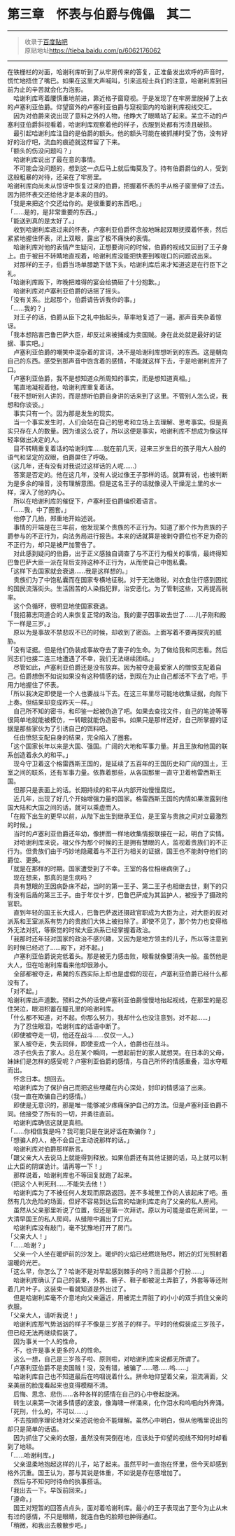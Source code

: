 # 第三章　怀表与伯爵与傀儡　其二  

---

> 收录于[百度贴吧](https://tieba.baidu.com/f?kw=转生王子)  
> 原贴地址<https://tieba.baidu.com/p/6062176062>

---

在铁栅栏的对面，哈谢利库听到了从牢房传来的答复，正准备发出欢呼的声音时，慌忙地捂住了嘴巴。如果在这里大声喊叫，引来巡视士兵们的注意，哈谢利库到目前为止的辛苦就会化为泡影。  
　哈谢利库弯着腰慎重地前进，靠近格子窗窥视。于是发现了在牢房里脱掉了上衣的卢塞利亚伯爵。仰望窗外的卢塞利亚伯爵与窥视窗内的哈谢利库视线交汇。  
　因为对伯爵来说出现了意料之外的人物，他睁大了眼睛站了起来。呆立不动的卢塞利亚伯爵斜视看着，哈谢利库观察着他的样子，衣服到处都有污渍且破损。  
　最引起哈谢利库注目的是伯爵的额头。他的额头可能在被抓捕时受了伤，没有好好的治疗吧，流血的痕迹就这样留了下来。  
「额头的伤没问题吗？」  
　哈谢利库说出了最在意的事情。  
　不可能会没问题的，想到这一点后马上就后悔莫及了。持有伯爵爵位的人，受到这般粗暴的对待，还呆在了牢房里。  
哈谢利库向尚未从惊讶中恢复过来的伯爵，把握着怀表的手从格子窗里伸了过去。因为把怀表交还给他才是本来的目的。  
「我是来把这个交还给你的。是很重要的东西吧。」  
「……是的，是非常重要的东西。」  
「能送到真的是太好了。」  
　收到哈谢利库递过来的怀表，卢塞利亚伯爵怀念般地眯起双眼抚摸着怀表，然后紧紧地握住怀表，闭上双眼，露出了极不痛快的表情。  
　哈谢利库对他的表情产生疑问，正想要询问的时候，伯爵的视线又回到了王子身上。由于被目不转睛地直视着，哈谢利库没能把快要到喉咙口的问题说出来。  
　对那样的王子，伯爵当场单膝跪下低下头。哈谢利库后来才知道这是在行臣下之礼。  
「哈谢利库殿下，昨晚把难得的宴会给搞砸了十分抱歉。」  
　哈谢利库对卢塞利亚伯爵的话摇了摇头。  
「没有关系。比起那个，伯爵请告诉我你的事。」  
「……我的？」  
　对王子的话，伯爵从臣下之礼中抬起头，草率地复述了一遍。那声音夹杂着惊讶。  
「我本想陷害巴鲁巴萨大臣，却反过来被捕成为卖国贼。身在此处就是最好的证据、事实吧。」  
　卢塞利亚伯爵的嘲笑中混杂着的言词，决不是哈谢利库想听到的东西。这是朝向自己的东西。感受到那声音中饱含着的感情，不能就这样下去，于是哈谢利库开了口。  
「卢塞利亚伯爵，我不是想知道众所周知的事实，而是想知道真相。」  
　笔直地凝视着他，哈谢利库重复着话。  
「我不想听别人讲的，而是想听伯爵自身讲的话来到了这里。不管别人怎么说，我想和你谈谈。」  
　事实只有一个。因为那是发生的现实。  
　当一个事实发生时，人们会站在自己的思考和立场上去理解、思考事实。但是真实只存在人的数量。因为谁这么说了，所以这便是事实，哈谢利库不想成为像这样轻率做出决定的人。  
　目不转睛重复着话的哈谢利库……就在前几天，迎来三岁生日的孩子用大人般的语气和坚定的双眼，伯爵屏住了呼吸。  
（这几年，还有没有对我说过这样话的人呢……）  
　答案是否定的。他在这几年，没有人说过像王子那样的话。就算有说，也被判断为是多余的噪音，没有理解意图。但是这名王子的话就像浸入干燥泥土里的水一样，深入了他的内心。  
　所以在哈谢利库的催促下，卢塞利亚伯爵编织着语言。  
「……我，中了圈套。」  
　他停了几拍，郑重地开始述说。  
　事情的开端是在三年前，他发现某个贵族的不正行为。知道了那个作为贵族的子爵参与的不正行为，向法务局进行报告。本来的话就算是被剥夺爵位也不足为奇的不正行为，却只是被严加警告了。  
　对此感到疑问的伯爵，出于正义感独自调查了与不正行为相关的事情，最终得知巴鲁巴萨大臣一派在背后支持这种不正行为，从而使自己中饱私囊。  
「这样下去国家就会衰退……我是这样想的。」  
　贵族们为了中饱私囊而在国家专横地征税。对于无法缴税，对衣食住行感到困扰的国民流落街头。生活困苦的人染指犯罪，治安恶化。为了管制这些，又再提高税率。  
　这个负循环，很明显地使国家衰退。  
「我招募志同道合的人来恢复正常的政治。我的妻子因事故去世了……儿子刚和殿下一样是三岁。」  
　原以为是事故不禁悲叹不已的时候，却收到了密函。上面写着不要再探究的威胁。  
「没有证据。但是他们伪装成事故夺去了妻子的生命。为了做给我和同志看。然后同志们也接二连三地遭遇了不幸，我们无法继续团结。」  
　尽管如此，卢塞利亚伯爵还是没有放弃。因为被夺走最爱家人的憎恨支配着自己。伯爵想倒不如说如果没有这种情感的话，到现在为止自己都活不下去了吧，手用力地握住了怀表。  
「所以我决定即使是一个人也要战斗下去。在这三年里尽可能地收集证据，向陛下上奏。但结果却变成昨天一样。」  
　自己所不知的密书，和印鉴一起被伪造了吧。如果去查找文件，自己的笔迹等等很简单地就能被模仿，一转眼就能伪造密书。如果只是那样还好，自己所掌握的证据是那些家伙为了引诱自己的饵料吧。  
　任由愤怒支配自身的结果，完全陷入了圈套。  
「这个国家长年以来是大国、强国。广阔的大地和军事力量。并且王族和他国的联系创造着永久的和平。」  
　现今守卫着这个格雷西斯王国的，是延续了五百年的王国历史和广阔的国土，王室之间的联系，还有军事力量。依靠着那些，从各国那里一直守卫着格雷西斯王国。  
　但那只是表面上的话。长期持续的和平从内部开始慢慢腐烂。  
　近几年，出现了好几个开始增强力量的国家。格雷西斯王国的内情如果泄露到他国大陆和大国之间的话，就可以乘虚而入。  
「在殿下出生的更早以前，从陛下出生到继承王位，是王室与贵族之间对立最激烈的时候。」  
　当时的卢塞利亚伯爵还年幼，像拼图一样地收集情报联接在一起，明白了实情。  
　对哈谢利库来说，祖父作为那个时候的王是拥有慧眼的人，监视着贵族们的不正行为。但贵族们由于巧妙地隐藏着与不正行为相关的证据，国王也不能剥夺他们的爵位、更换。  
「就是在那样的时期。国家遭受到了不幸。王室的各位相继病倒了。」  
　现在想来，那真的是生病吗？  
　具有慧眼的王因病卧床不起，当时的第一王子、第二王子也相继去世，剩下的只有没有后盾的第三王子。由于年仅十岁，巴鲁巴萨成为其监护人，被授予了摄政的官职。  
　直到年轻的国王长大成人，巴鲁巴萨返还摄政官职成为大臣为止，对大臣的反对派系和王室派系有势力的贵族们大体上被扫除了。即使不见了，那个势力也变得格外无法对抗，等察觉的时候大臣派系已经掌握着政治。  
「我那时还年轻对国家的政治不感兴趣，又因为是地方领主的儿子，所以等注意到的时候已经迟了……殿下，对不起。」  
　卢塞利亚伯爵说完低着头。那是被无力感击败，眼看就像要消失一般。虽然他是大人，但在哈谢利库看来他却很渺小。  
　全部都被夺走，希冀的东西实际上却也是虚假的现在，卢塞利亚伯爵已经什么都没有了。  
「对不起。」  
哈谢利库出声道歉。预料之外的话使卢塞利亚伯爵慢慢地抬起视线，在那里的是忍住哭泣，眼泪积蓄在瞳孔里的哈谢利库。  
「什么都不知道，对不起。你那么努力，我却什么也没注意到。对不起……」  
　为了忍住眼泪，哈谢利库的话语中断了。  
（即使被夺走一切，他还在战斗……仅仅一人。）  
　家人被夺走，失去同伴，即使变成一个人，伯爵也在战斗。  
　凉子也失去了家人。总在某个瞬间，一想起前世的家人就想哭。在日本的父母，妹妹们是怎样的感受呢？卢塞利亚伯爵的感情，与自己所怀的情感重叠，泪水夺眶而出。  
　怀念日本。想回去。  
　哈谢利库为了保护自己而把这些埋藏在内心深处，封印的情感溢了出来。  
（我一直在欺骗自己的感情。）  
　即使是无意识的，那是唯一能够减少疼痛保护自己的方法。但是卢塞利亚伯爵不同。他接受了所有的一切，并勇往直前。  
　哈谢利库确信这就是真相。  
「……你相信我是吗？我可能只是在说好话在欺骗你？」  
「想骗人的人，绝不会自己主动说那样的话。」  
　哈谢利库对伯爵那样断言。  
「跟父亲大人去说马上就能得到释放。如果伯爵还有其他证据的话，马上就可以制止大臣的阴谋诡计。请再等一下！」  
　那样说着，哈谢利库也不等回复就跑了起来。  
（把这个人判死刑……不能失去他！）  
　哈谢利库为了不被任何人发现而原路返回。差不多城里工作的人该起床了吧。虽然有几次危险的场面，但好不容易到达后宫的哈谢利库走向了父亲的私人房间。  
　虽然从父亲那里听说了位置，但还是第一次拜访。原以为可能是谁在房间里，一大清早国王的私人房间，从缝隙中漏出了灯光。  
　哈谢利库没有敲门，毫不犹豫地打开了房门。  
「父亲大人！」  
「……哈谢？」  
　父亲一个人坐在暖炉前的沙发上。暖炉的火焰已经燃烧殆尽，附近的灯光照射着温暖的光芒。  
「这么早，你怎么了？哈谢不是对早起感到棘手的吗？而且那个打扮……」  
　哈谢利库确认了自己的装束，外套、裤子、鞋子都被泥土弄脏了，外套等等还附着几片叶子。这装束一看就知道是外出过了。  
　但是哈谢利库毫不介意地向父亲逼近，用被泥土弄脏了的小小的双手抓住父亲的衣服。  
「父亲大人，请听我说！」  
　哈谢利库那气势汹汹的样子不像是三岁孩子的样子。平时的他假装成三岁孩子，但已经无法再继续假装了。  
　因为事关一个人的性命。  
　不，也许是事关更多的人的性命。  
　这么一想，自己是三岁孩子啦、原则啦，对哈谢利库来说都无所谓了。  
「卢塞利亚伯爵不是卖国贼！没，没有错，被骗了……嗯……呜……」  
　哈谢利库自己也不知道最后在呜咽说着什么。拼命地仰望着父亲，泪流满面，父亲美丽的脸庞看起来也变得模糊不清。  
　后悔、思念、悲伤……各种各样的感情在自己的心中卷起旋涡。  
　转生以来第一次诸多情感的波浪，像海啸一样涌来，化作泪水和呜咽向外奔涌。  
「死刑，什么的，不可以……」  
　不去按顺序理论地对父亲述说他会不能理解。虽然心中明白，但从他嘴里说出的却只是简单的话语。  
　因为抓住了父亲的衣服，虽然没有哭倒在地，应该处于仰望的视线不知何时却看到了地毯。  
「……哈谢利库。」  
　父亲温柔地抱起这样的儿子，站了起来。虽然平时一直抱在怀里，但今天却感到格外沉重。国王认为，那与其说是体重，不如说是存在感增加了。  
　然后与不知何时待命的执事搭话。  
「我出去一下。早饭前回来。」  
「遵命。」  
　国王对短暂的回答点点头，面对着哈谢利库。最小的王子表现出了至今为止从未有过的感情，不只是眼睛，就连白色的脸颊也肿得通红。  
「稍微，和我出去散散步吧。」  
